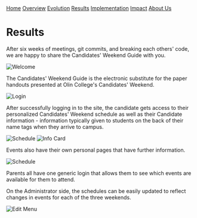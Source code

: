 <div class="topnav">
	<a href="https://sd19spring.github.io/Candidates-Weekend-Guide/">Home</a>
	<a href="https://sd19spring.github.io/Candidates-Weekend-Guide/overview">Overview</a>
	<a href="https://sd19spring.github.io/Candidates-Weekend-Guide/evolution">Evolution</a>
	<a href="https://sd19spring.github.io/Candidates-Weekend-Guide/results" class="active">Results</a>
	<a href="https://sd19spring.github.io/Candidates-Weekend-Guide/implementation">Implementation</a>
	<a href="https://sd19spring.github.io/Candidates-Weekend-Guide/ethics">Impact</a>
	<a href="https://sd19spring.github.io/Candidates-Weekend-Guide/about">About Us</a>
 </div>

# Results

After six weeks of meetings, git commits, and breaking each others' code, we are happy to share the Candidates' Weekend Guide with you.

![Welcome](/photos/IMG_0846.png)

The Candidates' Weekend Guide is the electronic substitute for the paper handouts presented at Olin College's Candidates' Weekend.

![Login](/photos/IMG_0487.png)

After successfully logging in to the site, the candidate gets access to their personalized Candidates' Weekend schedule as well as their Candidate information - information typically given to students on the back of their name tags when they arrive to campus.

![Schedule](/photos/IMG_0850.png)
![Info Card](/photos/IMG_0852.png)

Events also have their own personal pages that have further information.

![Schedule](/photos/IMG_0853.png)

Parents all have one generic login that allows them to see which events are available for them to attend.

On the Administrator side, the schedules can be easily updated to reflect changes in events for each of the three weekends.

![Edit Menu](/photos/admineventedit.png)
